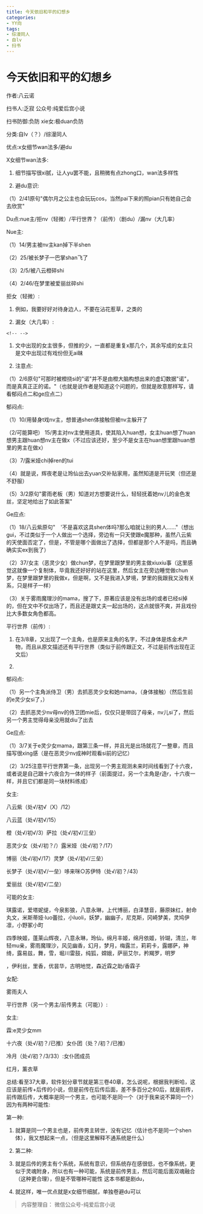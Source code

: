 ```yaml
---
title: 今天依旧和平的幻想乡
categories:
- YY向
tags:
- 综漫同人
- 自lv
- 扫书
---
```

# 今天依旧和平的幻想乡
作者:八云诺

扫书人:乏寂 公众号:纯爱后宫小说

扫书防御:负防 xie女:极duan负防

分类:自lv（？）/综漫同人

优点:x女细节wan法多/避du

X女细节wan法多:

1.  细节描写很xi腻，让人yu罢不能，且稍微有点zhong口，wan法多样性

2.  避du意识:

（1）2/41原句"偶尔月之公主也会玩玩cos，当然pai下来的照pian只有她自己会去欣赏"

Du点:nue主/拒nv（轻微）/平行世界？（前传）（剧du）/漏nv（大几率）

Nue主:

（1）14/男主被nv主kan掉下半shen

（2）25/被长梦子一巴掌shan飞了

（3）2/5/被八云橙碎shi

（4）2/46/在梦里被爱丽丝碎shi

拒女（轻微）:

1.  例如，我要好好对待身边人，不要在沾花惹草，之类的

2.  漏女（大几率）:

```{=html}
<!-- -->
```
1.  文中出现的女主很多，但推的少，一直都是重复x那几个，其余写成的女主只是文中出现过有戏份但无ai昧

2.  注意点:

（1）2/6原句"可那时被橙挠si的"诺"并不是由橙大脑构想出来的虚幻数据"诺"，而是真真正正的诺。"（也就是说作者是知道这个问题的，但就是故意那样写，请看郁闷点二和ge应点二）

郁闷点:

（1）10/用替身t戏nv主，想普通shen体接触但被nv主躲开了

（2/可能算吧）
15/男主对nv主使用道具，使其陷入huan想，女主huan想了huan想男主跟huan想nv主在做x（不过应该还好，至少不是女主在huan想里跟huan想里的男主在做x）

（3）7/露米娅chi掉ren的tui

（4）就是说，辉夜老是让玲仙出去yuan交补贴家用，虽然知道是开玩笑（但还是不舒服）

（5）3/2原句"雾雨老板（男）知道对方想要说什么，轻轻抚着她nv儿的金色发丝，坚定地给出了如此答案"

Ge应点:

（1）18/八云紫原句"　'不是喜欢这具shen体吗?那么咱就让别的男人......"（想出gui，不过类似于一个人做出一个选择，旁边有一只天使跟e魔那种，虽然八云紫的天使面否定了，但是，不管是哪个面做出了选择，但都是那个人不是吗，而且确确实实ex到我了）

（2）37/女主（恶灵少女）做chun梦，在梦里跟梦里的男主做xiuxiu事（这里感觉这就像一个复制体，毕竟我还好好的站在这里，然后女主在旁边睡觉做chun梦，在梦里跟梦里的我做x，但是啊，又不是我进入梦境，梦里的我跟我又没有关系，只是样子一样）

（3）关于雾雨魔理沙的mama，搜了下，原著应该是没有出场的或者已经si掉的，但在文中不仅出场了，而且还是跟丈夫一起出场的，这点就很不爽，并且戏份比大多数女角色都高。

平行世界（前传）:

1.  在3/8章，又出现了一个主角，也是原来主角的名字，不过身体是炼金术产物，而且从原文描述还有平行世界（类似于前传跟正文，不过是前传出现在正文后）

2.  

郁闷点:

（1）另一个主角派侍卫（男）去抓恶灵少女和她mama，（身体接触）（然后生前的e灵少女si了，）

（2）去抓恶灵少nv母nv的侍卫团mie后，仅仅只是带回了母亲，nv儿si了，然后另一个男主觉得母亲没用就diu了出去

Ge应点:

（1）3/7关于e灵少女mama，跟第三条一样，并且光是出场就花了一整章，而且描写很xing感（是在恶灵少nv成神时观看si前的记忆）

（2）3/25注意平行世界第一条，出现另一个男主观测未来时间线看到了十六夜，或者说是自己跟十六夜合为一体的样子（前面提过，另一个主角是r造r，十六夜一样，并且它们都是同一块材料练成）

女主:

八云紫（处√/初√（X）/12）

八云蓝（处√/初√/15）

橙（处√/初√/3）萨拉（处√/初√/三垒）

恶灵少女（处√/初？/）露米娅（处√/初？/17）

博丽（处√/初√/17）灵梦（处√/初√/三垒）

长梦子（处√/初√/一垒）哆来咪○苏伊特（处√/初？/43）

爱丽丝（处√/初√/二垒）

可能的女主:

琪露诺，爱塔妮缇，今泉影狼，八意永琳，上代博丽，白泽慧音，藤原妹红，射命丸文，米斯蒂娅·luo蕾拉，小luoli，妖梦，幽幽子，尼克斯，冈崎梦美，灵鸠伊凛，小野冢小町

四季映姬，蓬莱山辉夜，八意永琳，玲仙，绵月丰姬，绵月依姬，铃瑚，清兰，年轻mu亲，雾雨魔理沙，风见幽香，幻月，梦月，梅露兰，莉莉卡，露娜萨，神绮，露易兹，舞，雪，堀川雷鼓，纯狐，嫦娥，萨丽艾尔，矜羯罗，明罗

，伊利丝，里香，优昙华，古明地觉，森近霖之助/香霖子

女配:

雾雨夫人

平行世界（另一个男主/前传男主（可能））:

女主:

霖:e灵少女mm

十六夜（处√/初？/已推）女仆团（处？/初？/已推）

冷月（处√/初？/3/33）:女仆团成员

红月，薰衣草

总结:看至37大章，软件划分章节就是第三卷40章，怎么说呢，根据我判断哈，这应该是前传+后传的小说，但是前传在后传后面，差不多百分之80后，就是前传，前传跟后传，大概率是同一个男主，也可能不是同一个（对于我来说不算同一个）因为有两种可能性:

第一种:

1.  就算是同一个男主也是，前传男主转世，没有记忆（估计也不是同一个shen体），我又想起来一点，（但是这里解释不通系统是什么）

2.  第二种:

3.  就是后传的男主有个系统，系统有意识，但系统存在感很低，也不像系统，更似于灵魂附身，所以也有一种可能，系统是前传男主，然后可能后面双魂融合（这种更合理），但是不管哪种可能性
    这本书都是剧du，

4.  就这样，唯一优点就是x女细节细腻，单独卷避du可以


> 内容整理自： 微信公众号-纯爱后宫小说